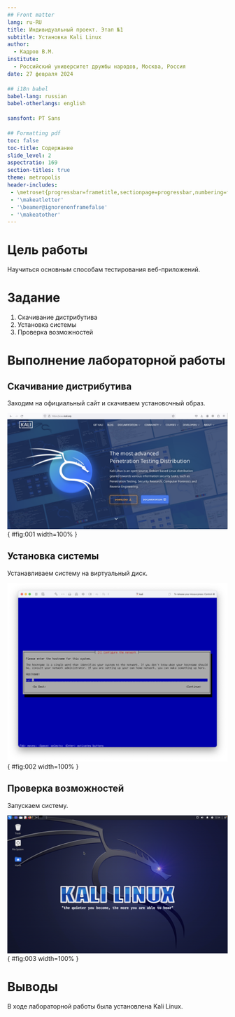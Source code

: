 ```yaml
---
## Front matter
lang: ru-RU
title: Индивидуальный проект. Этап №1
subtitle: Установка Kali Linux
author:
  - Кадров В.М.
institute:
  - Российский университет дружбы народов, Москва, Россия
date: 27 февраля 2024

## i18n babel
babel-lang: russian
babel-otherlangs: english

sansfont: PT Sans

## Formatting pdf
toc: false
toc-title: Содержание
slide_level: 2
aspectratio: 169
section-titles: true
theme: metropolis
header-includes:
 - \metroset{progressbar=frametitle,sectionpage=progressbar,numbering=fraction}
 - '\makeatletter'
 - '\beamer@ignorenonframefalse'
 - '\makeatother'
---
```


# Цель работы

Научиться основным способам тестирования веб-приложений.

# Задание

1. Скачивание дистрибутива
2. Установка системы
3. Проверка возможностей

# Выполнение лабораторной работы

## Скачивание дистрибутива

Заходим на официальный сайт и скачиваем установочный образ.

![Официальный сайт](image/pr-01-01.png){ #fig:001 width=100% }

## Установка системы

Устанавливаем систему на виртуальный диск.

![Установка системы](image/pr-01-02.png){ #fig:002 width=100% }


## Проверка возможностей

Запускаем систему.

![Интерфейс системы](image/pr-01-03.png){ #fig:003 width=100% }

# Выводы

В ходе лабораторной работы была установлена Kali Linux.